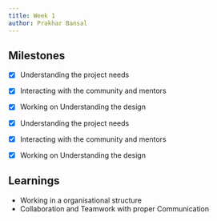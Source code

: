 ```yaml
---
title: Week 1
author: Prakhar Bansal
---
```


## Milestones

- [x] Understanding the project needs
- [x] Interacting with the community and mentors
- [x] Working on Understanding the design

- [x] Understanding the project needs
- [x] Interacting with the community and mentors
- [x] Working on Understanding the design

## Learnings

- Working in a organisational structure
- Collaboration and Teamwork with proper Communication
